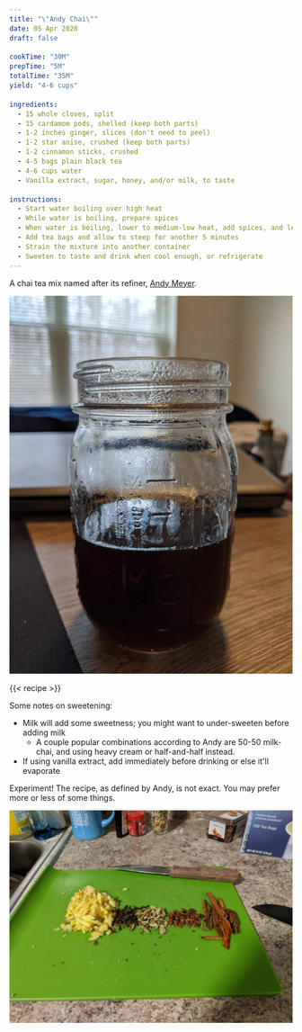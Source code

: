 ```yaml
---
title: "\"Andy Chai\""
date: 05 Apr 2020
draft: false

cookTime: "30M"
prepTime: "5M"
totalTime: "35M"
yield: "4-6 cups"

ingredients:
  - 15 whole cloves, split
  - 15 cardamom pods, shelled (keep both parts)
  - 1-2 inches ginger, slices (don't need to peel)
  - 1-2 star anise, crushed (keep both parts)
  - 1-2 cinnamon sticks, crushed
  - 4-5 bags plain black tea
  - 4-6 cups water
  - Vanilla extract, sugar, honey, and/or milk, to taste

instructions:
  - Start water boiling over high heat
  - While water is boiling, prepare spices
  - When water is boiling, lower to medium-low heat, add spices, and let simmer for 25 minutes
  - Add tea bags and allow to steep for another 5 minutes
  - Strain the mixture into another container
  - Sweeten to taste and drink when cool enough, or refrigerate
---
```


A chai tea mix named after its refiner, [Andy Meyer](https://andymeyer.xyz/).

<!--more-->

![Photo of the tea in a mason jar](chai.jpg)

{{< recipe >}}

Some notes on sweetening:
* Milk will add some sweetness; you might want to under-sweeten before adding milk
  * A couple popular combinations according to Andy are 50-50 milk-chai, and using heavy cream or half-and-half instead.
* If using vanilla extract, add immediately before drinking or else it'll evaporate

Experiment! The recipe, as defined by Andy, is not exact.
You may prefer more or less of some things.

![Prepared ingredients on cutting board](ingredients.jpg)